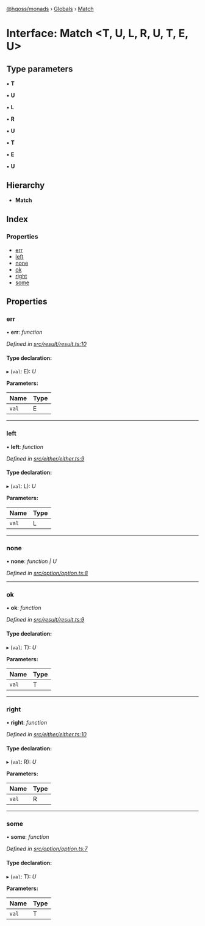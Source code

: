 [@hqoss/monads](../README.md) › [Globals](../globals.md) › [Match](match.md)

# Interface: Match <**T, U, L, R, U, T, E, U**>

## Type parameters

▪ **T**

▪ **U**

▪ **L**

▪ **R**

▪ **U**

▪ **T**

▪ **E**

▪ **U**

## Hierarchy

* **Match**

## Index

### Properties

* [err](match.md#err)
* [left](match.md#left)
* [none](match.md#none)
* [ok](match.md#ok)
* [right](match.md#right)
* [some](match.md#some)

## Properties

###  err

• **err**: *function*

*Defined in [src/result/result.ts:10](https://github.com/qworks-io/monads/blob/d32300b/src/result/result.ts#L10)*

#### Type declaration:

▸ (`val`: E): *U*

**Parameters:**

Name | Type |
------ | ------ |
`val` | E |

___

###  left

• **left**: *function*

*Defined in [src/either/either.ts:9](https://github.com/qworks-io/monads/blob/d32300b/src/either/either.ts#L9)*

#### Type declaration:

▸ (`val`: L): *U*

**Parameters:**

Name | Type |
------ | ------ |
`val` | L |

___

###  none

• **none**: *function | U*

*Defined in [src/option/option.ts:8](https://github.com/qworks-io/monads/blob/d32300b/src/option/option.ts#L8)*

___

###  ok

• **ok**: *function*

*Defined in [src/result/result.ts:9](https://github.com/qworks-io/monads/blob/d32300b/src/result/result.ts#L9)*

#### Type declaration:

▸ (`val`: T): *U*

**Parameters:**

Name | Type |
------ | ------ |
`val` | T |

___

###  right

• **right**: *function*

*Defined in [src/either/either.ts:10](https://github.com/qworks-io/monads/blob/d32300b/src/either/either.ts#L10)*

#### Type declaration:

▸ (`val`: R): *U*

**Parameters:**

Name | Type |
------ | ------ |
`val` | R |

___

###  some

• **some**: *function*

*Defined in [src/option/option.ts:7](https://github.com/qworks-io/monads/blob/d32300b/src/option/option.ts#L7)*

#### Type declaration:

▸ (`val`: T): *U*

**Parameters:**

Name | Type |
------ | ------ |
`val` | T |
